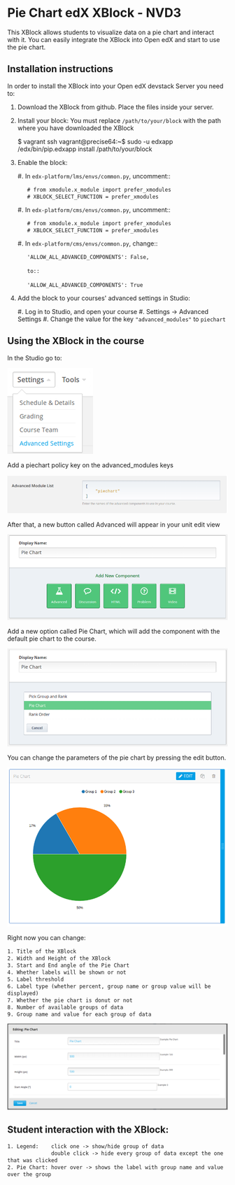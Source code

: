 # Pie Chart edX XBlock - NVD3 #
This XBlock allows students to visualize data on a pie chart and interact with it.
You can easily integrate the XBlock into Open edX and start to use the pie chart.

## Installation instructions ##
In order to install the XBlock into your Open edX devstack Server you need to:

  1. Download the XBlock from github. Place the files inside your server.
  2. Install your block:
        You must replace `/path/to/your/block` with the path where you have downloaded the XBlock

        $ vagrant ssh
        vagrant@precise64:~$ sudo -u edxapp /edx/bin/pip.edxapp install /path/to/your/block
        
  3. Enable the block:

        #.  In ``edx-platform/lms/envs/common.py``, uncomment::

            # from xmodule.x_module import prefer_xmodules
            # XBLOCK_SELECT_FUNCTION = prefer_xmodules

        #.  In ``edx-platform/cms/envs/common.py``, uncomment::

            # from xmodule.x_module import prefer_xmodules
            # XBLOCK_SELECT_FUNCTION = prefer_xmodules

        #.  In ``edx-platform/cms/envs/common.py``, change::

            'ALLOW_ALL_ADVANCED_COMPONENTS': False,

            to::

            'ALLOW_ALL_ADVANCED_COMPONENTS': True
            
  4. Add the block to your courses' advanced settings in Studio:
  

        #. Log in to Studio, and open your course
        #. Settings -> Advanced Settings
        #. Change the value for the key ``"advanced_modules"`` to ``piechart``


## Using the XBlock in the course ##
In the Studio go to:

![Settings->Advanced Settings](https://raw.githubusercontent.com/ExtensionEngine/xblock_charting/master/doc/img/1.png)

Add a piechart policy key on the advanced_modules keys

![Policy key added](https://raw.githubusercontent.com/ExtensionEngine/xblock_charting/master/doc/img/2.png)

After that, a new button called Advanced will appear in your unit edit view

![Advanced](https://raw.githubusercontent.com/ExtensionEngine/xblock_charting/master/doc/img/3.png)

Add a new option called Pie Chart, which will add the component with the default pie chart to the course.

![Adding pie chart](https://raw.githubusercontent.com/ExtensionEngine/xblock_charting/master/doc/img/4.png)

You can change the parameters of the pie chart by pressing the edit button.

![Display pie chart](https://raw.githubusercontent.com/ExtensionEngine/xblock_charting/master/doc/img/5.png)

Right now you can change:

    1. Title of the XBlock
    2. Width and Height of the XBlock
    3. Start and End angle of the Pie Chart
    4. Whether labels will be shown or not
    5. Label threshold
    6. Label type (whether percent, group name or group value will be displayed)
    7. Whether the pie chart is donut or not
    8. Number of available groups of data
    9. Group name and value for each group of data

![Editing pie chart](https://raw.githubusercontent.com/ExtensionEngine/xblock_charting/master/doc/img/6.png)

## Student interaction with the XBlock: ##

    1. Legend:    click one -> show/hide group of data
                  double click -> hide every group of data except the one that was clicked
    2. Pie Chart: hover over -> shows the label with group name and value over the group
